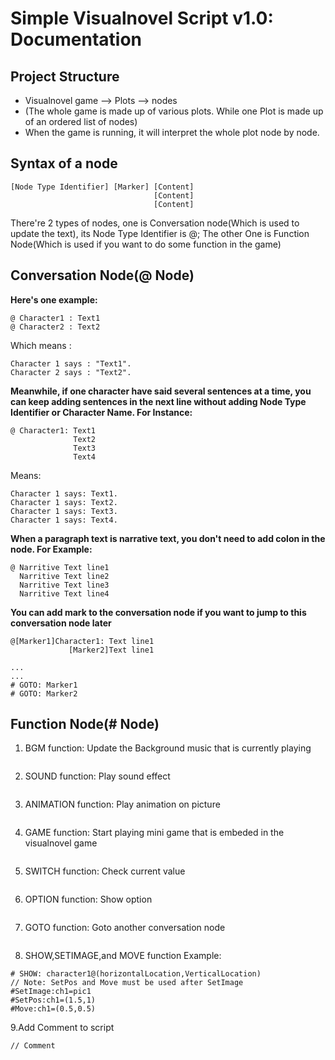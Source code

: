 # Simple Visualnovel Script v1.0: Documentation
## Project Structure
- Visualnovel game --> Plots --> nodes
- (The whole game is made up of various plots. While one Plot is made up of an ordered list of nodes)
- When the game is running, it will interpret the whole plot node by node.

## Syntax of a node
```
[Node Type Identifier] [Marker] [Content]
                                [Content]
                                [Content]
```
There're 2 types of nodes, one is Conversation node(Which is used to update the text), its Node Type Identifier is @; The other One is Function Node(Which is used if you want to do some function in the game)

## Conversation Node(@ Node)
**Here's one example:**
```
@ Character1 : Text1
@ Character2 : Text2
```
Which means :
```
Character 1 says : "Text1".
Character 2 says : "Text2".
```
**Meanwhile, if one character have said several sentences at a time, you can keep adding sentences in the next line without adding Node Type Identifier or Character Name. For Instance:**
```
@ Character1: Text1
              Text2
              Text3
              Text4
```
Means:
```
Character 1 says: Text1.
Character 1 says: Text2.
Character 1 says: Text3.
Character 1 says: Text4.
```
**When a paragraph text is narrative text, you don't need to add colon in the node. For Example:**
```
@ Narritive Text line1
  Narritive Text line2
  Narritive Text line3
  Narritive Text line4
```

**You can add mark to the conversation node if you want to jump to this conversation node later**

```
@[Marker1]Character1: Text line1
             [Marker2]Text line1

...
...
# GOTO: Marker1
# GOTO: Marker2
```

## Function Node(# Node)
1. BGM function: Update the Background music that is currently playing
```

```
2. SOUND function: Play sound effect
```

```
3. ANIMATION function: Play animation on picture
```

```
4. GAME function: Start playing mini game that is embeded in the visualnovel game
```

```
5. SWITCH function: Check current value
```

```
6. OPTION function: Show option
```

```
7. GOTO function: Goto another conversation node
```

```
8. SHOW,SETIMAGE,and MOVE function
Example:
```
# SHOW: character1@(horizontalLocation,VerticalLocation)
// Note: SetPos and Move must be used after SetImage
#SetImage:ch1=pic1
#SetPos:ch1=(1.5,1)
#Move:ch1=(0.5,0.5)
```
9.Add Comment to script
```
// Comment
```

